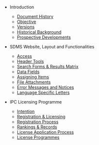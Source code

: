 - Introduction

  - [Document History](introduction/document-history.md)
  - [Objective](introduction/objective.md)
  - [Versions](introduction/versions.md)
    <!--* [Structure](introduction/structure.md) -->
  - [Historical Background](introduction/historical-background.md)
  - [Prospective Developments](introduction/prospective-developments.md)

- SDMS Website, Layout and Functionalities

  - [Access](layout-and-functionalities/access.md)
  - [Header Tools](layout-and-functionalities/header-tools.md)
  - [Search Forms & Results Matrix](layout-and-functionalities/search.md)
  - [Data Fields](layout-and-functionalities/data-fields.md)
  - [Assigning Items](layout-and-functionalities/assigning-items.md)
  - [File Attachments](layout-and-functionalities/file-attachments.md)
  - [Error Messages and Notices](layout-and-functionalities/error-messages-and-notices.md)
  - [Language Specific Letters](layout-and-functionalities/language-specific-letters.md)

- IPC Licensing Programme

  - [Intention](ipc-licensing-programme/intention.md)
  - [Registration & Licensing](ipc-licensing-programme/registration-and-licensing.md)
  - [Registration Process](ipc-licensing-programme/registration-process.md)
  - [Rankings & Records](ipc-licensing-programme/rankings-and-records.md)
  - [License Application Process](ipc-licensing-programme/license-application-process.md)
  - [License Programmes](ipc-licensing-programme/license-programmes.md)

<!-- TODO:
1. Correct STRUCTURE page
-->
